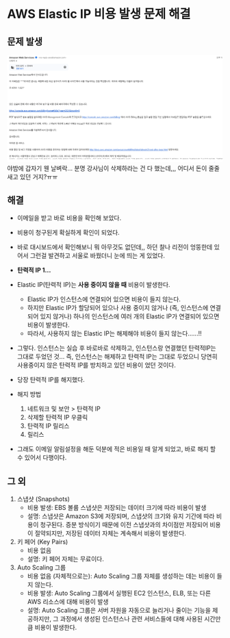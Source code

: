 # AWS Elastic IP 비용 발생 문제 해결
## 문제 발생
![alt text](/documents/img/aws/image-3.png)
야밤에 갑자기 웬 날벼락... 분명 강사님이 삭제하라는 건 다 했는데,,,
어디서 돈이 줄줄 새고 있던 거지?ㅠㅠ

## 해결
* 이메일을 받고 바로 비용을 확인해 보았다.
* 비용이 청구된게 확실하게 확인이 되었다.
* 바로 대시보드에서 확인해보니 뭐 아무것도 없던데,, 하던 찰나 리전이 엉뚱한데 있어서 그런걸 발견하고 서울로 바꿨더니 눈에 띄는 게 있었다.
* **탄력적 IP 1...**

* Elastic IP(탄력적 IP)는 **사용 중이지 않을 때** 비용이 발생한다.
    * Elastic IP가 인스턴스에 연결되어 있으면 비용이 들지 않는다.
    * 하지만 Elastic IP가 할당되어 있으나 사용 중이지 않거나 (즉, 인스턴스에 연결되어 있지 않거나) 하나의 인스턴스에 여러 개의 Elastic IP가 연결되어 있으면 비용이 발생한다.
    * 따라서, 사용하지 않는 Elastic IP는 해제해야 비용이 들지 않는다......!!

* 그렇다. 인스턴스는 실습 후 바로바로 삭제하고, 인스턴스랑 연결했던 탄력적IP는 그대로 두었던 것... 즉, 인스턴스는 해제하고 탄력적 IP는 그대로 두었으니 당연히 사용중이지 않은 탄력적 IP를 방치하고 있던 비용이 었던 것이다.
* 당장 탄력적 IP를 해지했다.
* 해지 방법
    1. 네트워크 및 보안 > 탄력적 IP
    2. 삭제할 탄력적 IP 우클릭
    3. 탄력적 IP 릴리스
    4. 릴리스
* 그래도 이메일 알림설정을 해둔 덕분에 적은 비용일 때 알게 되었고, 바로 해지 할 수 있어서 다행이다.


## 그 외
1. 스냅샷 (Snapshots)
    * 비용 발생: EBS 볼륨 스냅샷은 저장되는 데이터 크기에 따라 비용이 발생
    * 설명: 스냅샷은 Amazon S3에 저장되며, 스냅샷의 크기와 유지 기간에 따라 비용이 청구된다. 증분 방식이기 때문에 이전 스냅샷과의 차이점만 저장되어 비용이 절약되지만, 저장된 데이터 자체는 계속해서 비용이 발생한다.
2. 키 페어 (Key Pairs)
    * 비용 없음
    * 설명: 키 페어 자체는 무료이다.
3. Auto Scaling 그룹
    * 비용 없음 (자체적으로는): Auto Scaling 그룹 자체를 생성하는 데는 비용이 들지 않는다.
    * 비용 발생: Auto Scaling 그룹에서 실행된 EC2 인스턴스, ELB, 또는 다른 AWS 리소스에 대해 비용이 발생
    * 설명: Auto Scaling 그룹은 서버 자원을 자동으로 늘리거나 줄이는 기능을 제공하지만, 그 과정에서 생성된 인스턴스나 관련 서비스들에 대해 사용된 시간만큼 비용이 발생한다.